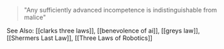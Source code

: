 > "Any sufficiently advanced incompetence is indistinguishable from malice"

See Also: [[clarks three laws]], [[benevolence of ai]], [[greys law]], [[Shermers Last Law]], [[Three Laws of Robotics]]
